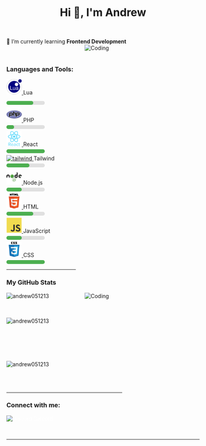 <h1 align="center">Hi 👋, I'm Andrew</h1>

<p align="left"> 
  <a href="https://twitter.com/" target="blank">
    <img src="https://img.shields.io/twitter/follow/?logo=twitter&style=for-the-badge" alt="" />
  </a> 
</p>

🌱 I’m currently learning **Frontend Development**
<img align="right" alt="Coding" width="300" src="https://i.pinimg.com/originals/81/17/8b/81178b47a8598f0c81c4799f2cdd4057.gif">

<br>

<h3 align="left">Languages and Tools:</h3>

<p align="left"> 
  <a href="https://www.lua.org/" target="_blank" rel="noreferrer"> 
    <img src="https://raw.githubusercontent.com/devicons/devicon/master/icons/lua/lua-original.svg" alt="lua" width="40" height="40"/> 
  </a> Lua 
  <div style="width: 100px; background-color: #e0e0e0; border-radius: 5px; margin: 5px 0;">
    <div style="height: 10px; border-radius: 5px; background-color: #4caf50; width: 70%;"></div>
  </div>
  
  <a href="https://www.php.net/" target="_blank" rel="noreferrer"> 
    <img src="https://raw.githubusercontent.com/devicons/devicon/master/icons/php/php-original.svg" alt="php" width="40" height="40"/> 
  </a> PHP 
  <div style="width: 100px; background-color: #e0e0e0; border-radius: 5px; margin: 5px 0;">
    <div style="height: 10px; border-radius: 5px; background-color: #4caf50; width: 20%;"></div>
  </div>
  
  <a href="https://reactjs.org/" target="_blank" rel="noreferrer"> 
    <img src="https://raw.githubusercontent.com/devicons/devicon/master/icons/react/react-original-wordmark.svg" alt="react" width="40" height="40"/> 
  </a> React 
  <div style="width: 100px; background-color: #e0e0e0; border-radius: 5px; margin: 5px 0;">
    <div style="height: 10px; border-radius: 5px; background-color: #4caf50; width: N/A;"></div>
  </div>
  
  <a href="https://tailwindcss.com/" target="_blank" rel="noreferrer"> 
    <img src="https://www.vectorlogo.zone/logos/tailwindcss/tailwindcss-icon.svg" alt="tailwind" width="40" height="40"/> 
  </a> Tailwind 
  <div style="width: 100px; background-color: #e0e0e0; border-radius: 5px; margin: 5px 0;">
    <div style="height: 10px; border-radius: 5px; background-color: #4caf50; width: 60%;"></div>
  </div>
  
  <a href="https://nodejs.org" target="_blank" rel="noreferrer"> 
    <img src="https://raw.githubusercontent.com/devicons/devicon/master/icons/nodejs/nodejs-original-wordmark.svg" alt="nodejs" width="40" height="40"/> 
  </a> Node.js 
  <div style="width: 100px; background-color: #e0e0e0; border-radius: 5px; margin: 5px 0;">
    <div style="height: 10px; border-radius: 5px; background-color: #4caf50; width: 40%;"></div>
  </div>
  
  <a href="https://www.w3.org/html/" target="_blank" rel="noreferrer"> 
    <img src="https://raw.githubusercontent.com/devicons/devicon/master/icons/html5/html5-original-wordmark.svg" alt="html5" width="40" height="40"/> 
  </a> HTML 
  <div style="width: 100px; background-color: #e0e0e0; border-radius: 5px; margin: 5px 0;">
    <div style="height: 10px; border-radius: 5px; background-color: #4caf50; width: 70%;"></div>
  </div>
  
  <a href="https://developer.mozilla.org/en-US/docs/Web/JavaScript" target="_blank" rel="noreferrer"> 
    <img src="https://raw.githubusercontent.com/devicons/devicon/master/icons/javascript/javascript-original.svg" alt="javascript" width="40" height="40"/> 
  </a> JavaScript 
  <div style="width: 100px; background-color: #e0e0e0; border-radius: 5px; margin: 5px 0;">
    <div style="height: 10px; border-radius: 5px; background-color: #4caf50; width: 40%;"></div>
  </div>
  
  <a href="https://www.w3schools.com/css/" target="_blank" rel="noreferrer"> 
    <img src="https://raw.githubusercontent.com/devicons/devicon/master/icons/css3/css3-original-wordmark.svg" alt="css3" width="40" height="40"/> 
  </a> CSS 
  <div style="width: 100px; background-color: #e0e0e0; border-radius: 5px; margin: 5px 0;">
    <div style="height: 10px; border-radius: 5px; background-color: #4caf50; width: N/A;"></div>
  </div>
</p>

<hr width="36%">

<h3>My GitHub Stats</h3>
<img align="right" alt="Coding" width="300" src="https://cdn.dribbble.com/users/1277312/screenshots/14733298/media/39b1045e593737587dd60e42c8422d1f.gif">

<p><img align="left" src="https://github-readme-stats.vercel.app/api/top-langs?username=andrew051213&show_icons=true&theme=dark&locale=en&layout=compact" alt="andrew051213" /></p>
<br><br><br>

<p>&nbsp;<img align="left" src="https://github-readme-stats.vercel.app/api?username=andrew051213&show_icons=true&theme=dark&locale=en" alt="andrew051213" /></p>
<br><br><br><br>

<p><img align="left" src="https://github-readme-streak-stats.herokuapp.com/?user=andrew051213&theme=dark" alt="andrew051213" /></p>
<br><br><br><br>
<hr width="60%">

<h3 align="left">Connect with me:</h3>
<p align="left flex justify-center items-center">
  <a href="https://discord.com/users/483360410062422039" style='text-decoration: none; color: white' target="_blank">
    <img src="https://www.freepnglogos.com/uploads/discord-logo-png/concours-discord-cartes-voeux-fortnite-france-6.png" alt="Discord" width="20" height="20"/> Discord
  </a>
</p>
<br>

------
